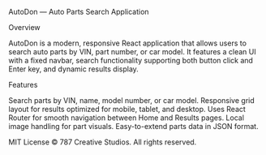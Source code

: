 AutoDon — Auto Parts Search Application

Overview

AutoDon is a modern, responsive React application that allows users to search auto parts by VIN, part number, or car model. It features a clean UI with a fixed navbar, search functionality supporting both button click and Enter key, and dynamic results display.

Features

Search parts by VIN, name, model number, or car model.
Responsive grid layout for results optimized for mobile, tablet, and desktop.
Uses React Router for smooth navigation between Home and Results pages.
Local image handling for part visuals.
Easy-to-extend parts data in JSON format.

MIT License © 787 Creative Studios. All rights reserved.
